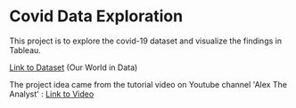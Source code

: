 # Covid Data Exploration
This project is to explore the covid-19 dataset and visualize the findings in Tableau.

[Link to Dataset](https://ourworldindata.org/covid-deaths) (Our World in Data)

The project idea came from the tutorial video on Youtube channel 'Alex The Analyst' : [Link to Video](https://www.youtube.com/watch?v=qfyynHBFOsM)
